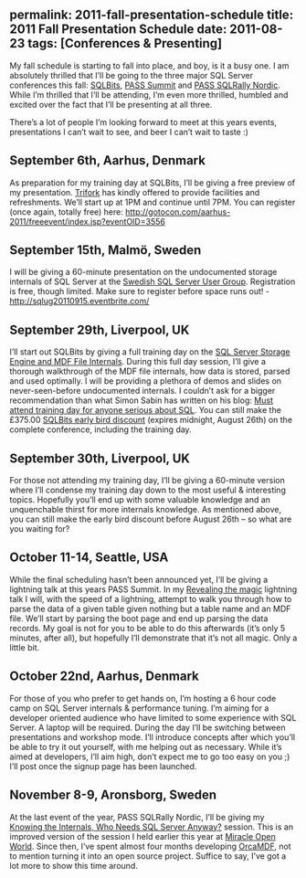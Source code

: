 permalink: 2011-fall-presentation-schedule
title: 2011 Fall Presentation Schedule
date: 2011-08-23
tags: [Conferences & Presenting]
---
My fall schedule is starting to fall into place, and boy, is it a busy one. I am absolutely thrilled that I’ll be going to the three major SQL Server conferences this fall: [SQLBits](http://sqlbits.com/), [PASS Summit](http://www.sqlpass.org/summit/2011/) and [PASS SQLRally Nordic](http://www.sqlpass.org/sqlrally/2011/nordic/). While I’m thrilled that I’ll be attending, I’m even more thrilled, humbled and excited over the fact that I’ll be presenting at all three.

<!-- more -->

There’s a lot of people I’m looking forward to meet at this years events, presentations I can’t wait to see, and beer I can’t wait to taste :)

## September 6th, Aarhus, Denmark

As preparation for my training day at SQLBits, I’ll be giving a free preview of my presentation. [Trifork](http://www.trifork.com/) has kindly offered to provide facilities and refreshments. We’ll start up at 1PM and continue until 7PM. You can register (once again, totally free) here: http://gotocon.com/aarhus-2011/freeevent/index.jsp?eventOID=3556

## September 15th, Malmö, Sweden

I will be giving a 60-minute presentation on the undocumented storage internals of SQL Server at the [Swedish SQL Server User Group](http://www.sqlug.se/). Registration is free, though limited. Make sure to register before space runs out! - http://sqlug20110915.eventbrite.com/

## September 29th, Liverpool, UK

I’ll start out SQLBits by giving a full training day on the [SQL Server Storage Engine and MDF File Internals](http://sqlbits.com/information/Event9/SQL_Server_Storage_Engine_and_MDF_File_Internals/TrainingDetails.aspx). During this full day session, I’ll give a thorough walkthrough of the MDF file internals, how data is stored, parsed and used optimally. I will be providing a plethora of demos and slides on never-seen-before undocumented internals. I couldn’t ask for a bigger recommendation than what Simon Sabin has written on his blog: [Must attend training day for anyone serious about SQL](http://sqlblogcasts.com/blogs/simons/archive/2011/07/26/must-attend-training-day-for-anyone-serious-about-sql.aspx). You can still make the £375.00 [SQLBits early bird discount](http://www.regonline.com/Register/Checkin.aspx?EventID=987503) (expires midnight, August 26th) on the complete conference, including the training day.

## September 30th, Liverpool, UK

For those not attending my training day, I’ll be giving a 60-minute version where I’ll condense my training day down to the most useful & interesting topics. Hopefully you’ll end up with some valuable knowledge and an unquenchable thirst for more internals knowledge. As mentioned above, you can still make the early bird discount before August 26th – so what are you waiting for?

## October 11-14, Seattle, USA

While the final scheduling hasn’t been announced yet, I’ll be giving a lightning talk at this years PASS Summit. In my [Revealing the magic](http://www.sqlpass.org/summit/2011/Speakers/CallForSpeakers/SessionDetail.aspx?sid=2103) lightning talk I will, with the speed of a lightning, attempt to walk you through how to parse the data of a given table given nothing but a table name and an MDF file. We’ll start by parsing the boot page and end up parsing the data records. My goal is not for you to be able to do this afterwards (it’s only 5 minutes, after all), but hopefully I’ll demonstrate that it’s not all magic. Only a little bit.

## October 22nd, Aarhus, Denmark

For those of you who prefer to get hands on, I’m hosting a 6 hour code camp on SQL Server internals & performance tuning. I’m aiming for a developer oriented audience who have limited to some experience with SQL Server. A laptop will be required. During the day I’ll be switching between presentations and workshop mode. I’ll introduce concepts after which you’ll be able to try it out yourself, with me helping out as necessary. While it’s aimed at developers, I’ll aim high, don’t expect me to go too easy on you ;) I’ll post once the signup page has been launched.

## November 8-9, Aronsborg, Sweden

At the last event of the year, PASS SQLRally Nordic, I’ll be giving my [Knowing the Internals, Who Needs SQL Server Anyway?](http://www.sqlpass.org/sqlrally/2011/nordic/Agenda/Sessions/SessionsDBA.aspx) session. This is an improved version of the session I held earlier this year at [Miracle Open World](http://mow2011.dk/speakers/mark-s-rasmussen.aspx). Since then, I’ve spent almost four months developing [OrcaMDF](https://github.com/improvedk/OrcaMDF), not to mention turning it into an open source project. Suffice to say, I’ve got a lot more to show this time around.
